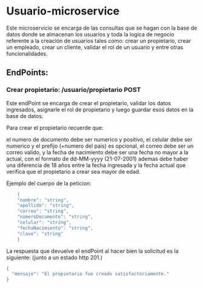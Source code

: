 #  Usuario-microservice

Este microservicio se encarga de las consultas que se hagan con la base de datos donde se almacenan los usuarios y toda la logica de
negocio referente a la creación de usuarios tales como: crear un propietario, crear un empleado, crear un cliente, validar el 
rol de un usuario y entre otras funcionalidades.


## EndPoints: 

### Crear propietario: /usuario/propietario  POST

Este endPoint se encarga de crear el propietario, validar los datos ingresados, asignarle el rol de 
propietario y luego guardar esos datos en la base de datos.


Para crear el propietario recuerde que:


el numero de documento debe ser numerico y positivo, el celular debe ser numerico y el prefijo (+numero del pais) es opcional,
el correo debe ser un correo valido, y la fecha de nacimiento debe ser una fecha no mayor a la actual, con el formato de 
dd-MM-yyyy (21-07-2001) ademas debe haber una diferencia de 18 años entre la fecha ingresada y la fecha actual
que verifica que el propietario a crear sea mayor de edad.

Ejemplo del cuerpo de la peticion: 

```java {.highlight .highlight-source-java .bg-black}
    {
    "nombre": "string",
    "apellido": "string",
    "correo": "string",
    "numeroDocumento": "string",
    "celular": "string",
    "fechaNacimiento": "string",
    "clave": "string"
    }
```

La respuesta que devuelve el endPoint al hacer bien la solicitud es la siguiente: (junto a un estado http 201.)


```java {.highlight .highlight-source-java .bg-black}
{
  "mensaje": "El propietario fue creado satisfactoriamente."
}
```
